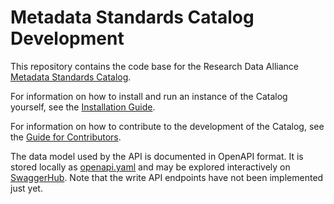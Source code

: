 # Metadata Standards Catalog Development

This repository contains the code base for the Research Data Alliance [Metadata
Standards Catalog].

For information on how to install and run an instance of the Catalog yourself,
see the [Installation Guide].

For information on how to contribute to the development of the Catalog,
see the [Guide for Contributors].

The data model used by the API is documented in OpenAPI format. It is stored
locally as [openapi.yaml] and may be explored interactively on [SwaggerHub].
Note that the write API endpoints have not been implemented just yet.

[Metadata Standards Catalog]: https://rdamsc.bath.ac.uk/
[Installation Guide]: INSTALLATION.md
[Guide for Contributors]: CONTRIBUTING.md
[openapi.yaml]: openapi.yaml
[SwaggerHub]: https://app.swaggerhub.com/apis-docs/alex-ball/rda-metadata-standards-catalog/2.0.0
